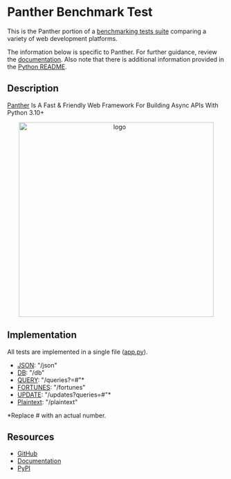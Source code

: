 # Panther Benchmark Test

This is the Panther portion of a [benchmarking tests suite](../../)
comparing a variety of web development platforms.

The information below is specific to Panther. For further guidance,
review the [documentation](https://github.com/TechEmpower/FrameworkBenchmarks/wiki).
Also note that there is additional information provided in
the [Python README](../).

## Description

[Panther](https://pantherpy.github.io/) Is A Fast & Friendly Web Framework For Building Async APIs With Python 3.10+ 
<p align="center">
  <img src="https://github.com/AliRn76/panther/raw/master/docs/docs/images/logo-vertical.png" alt="logo" style="width: 450px">
</p>


## Implementation

All tests are implemented in a single file ([app.py](app.py)).

* [JSON](app.py): "/json"
* [DB](app.py): "/db"
* [QUERY](app.py): "/queries?=#"*
* [FORTUNES](app.py): "/fortunes"
* [UPDATE](app.py): "/updates?queries=#"*
* [Plaintext](app.py): "/plaintext"

*Replace # with an actual number.

## Resources

* [GitHub](https://github.com/AliRn76/Panther)
* [Documentation](https://pantherpy.github.io)
* [PyPI](https://pypi.org/project/panther)
